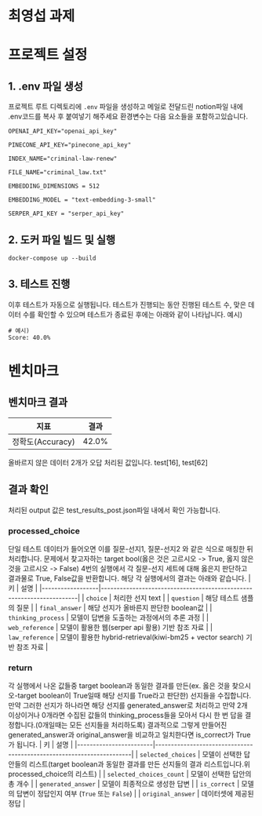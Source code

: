 # 최영섭 과제

# 프로젝트 설정

## 1. .env 파일 생성

프로젝트 루트 디렉토리에 `.env` 파일을 생성하고 메일로 전달드린 notion파일 내에 .env코드를 복사 후 붙여넣기 해주세요
환경변수는 다음 요소들을 포함하고있습니다.

```
OPENAI_API_KEY="openai_api_key"

PINECONE_API_KEY="pinecone_api_key"

INDEX_NAME="criminal-law-renew"

FILE_NAME="criminal_law.txt"

EMBEDDING_DIMENSIONS = 512

EMBEDDING_MODEL = "text-embedding-3-small"

SERPER_API_KEY = "serper_api_key"

```

## 2. 도커 파일 빌드 및 실행

```
docker-compose up --build
```

## 3. 테스트 진행

이후 테스트가 자동으로 실행됩니다.
테스트가 진행되는 동안 진행된 테스트 수, 맞은 데이터 수를 확인할 수 있으며 테스트가 종료된 후에는 아래와 같이 나타납니다.
예시)

```
# 예시)
Score: 40.0%
```

# 벤치마크

## 벤치마크 결과

| 지표             | 결과  |
| ---------------- | ----- |
| 정확도(Accuracy) | 42.0% |

올바르지 않은 데이터 2개가 오답 처리된 값입니다.
test[16], test[62]

## 결과 확인

처리된 output 값은 test_results_post.json파일 내에서 확인 가능합니다.

### processed_choice

단일 테스트 데이터가 들어오면 이를 질문-선지1, 질문-선지2 와 같은 식으로 매칭한 뒤 처리합니다.
문제에서 찾고자하는 target bool(옳은 것은 고르시오 -> True, 옳지 않은 것을 고르시오 -> False)
4번의 실행에서 각 질문-선지 세트에 대해 옳은지 판단하고 결과물로 True, False값을 반환합니다.
해당 각 실행에서의 결과는 아래와 같습니다.
| 키 | 설명 |
|------------------|----------------------------------------------------------------------|
| `choice` | 처리한 선지 text |
| `question` | 해당 테스트 샘플의 질문 |
| `final_answer` | 해당 선지가 올바른지 판단한 boolean값 |
| `thinking_process` | 모델이 답변을 도출하는 과정에서의 추론 과정 |
| `web_reference` | 모델이 활용한 웹(serper api 활용) 기반 참조 자료 |
| `law_reference` | 모델이 활용한 hybrid-retrieval(kiwi-bm25 + vector search) 기반 참조 자료 |

### return

각 실행에서 나온 값들중 target boolean과 동일한 결과를 만든(ex. 옳은 것을 찾으시오-target boolean이 True일때 해당 선지를 True라고 판단한) 선지들을 수집합니다.
만약 그러한 선지가 하나라면 해당 선지를 generated_answer로 처리하고 만약 2개 이상이거나 0개라면 수집된 값들의 thinking_process들을 모아서 다시 한 번 답을 결정합니다.(0개일때는 모든 선지들을 처리하도록)
결과적으로 그렇게 만들어진 generated_answer과 original_answer을 비교하고 일치한다면 is_correct가 True가 됩니다.
| 키 | 설명 |
|------------------------|----------------------------------------------------------------------|
| `selected_choices` | 모델이 선택한 답안들의 리스트(target boolean과 동일한 결과를 만든 선지들의 결과 리스트입니다.위 processed_choice의 리스트) |
| `selected_choices_count` | 모델이 선택한 답안의 총 개수 |
| `generated_answer` | 모델이 최종적으로 생성한 답변 |
| `is_correct` | 모델의 답변이 정답인지 여부 (`True` 또는 `False`) |
| `original_answer` | 데이터셋에 제공된 정답 |

```

```
